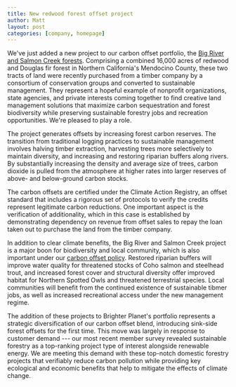 ```yaml
---
title: New redwood forest offset project
author: Matt
layout: post
categories: [company, homepage]
---
```


We've just added a new project to our carbon offset portfolio, the [Big River and Salmon Creek forests](http://brighterplanet.com/projects/20-big_salmon_forest/).  Comprising a combined 16,000 acres of redwood and Douglas fir forest in Northern California's Mendocino County, these two tracts of land were recently purchased from a timber company by a consortium of conservation groups and converted to sustainable management.  They represent a hopeful example of nonprofit organizations, state agencies, and private interests coming together to find creative land management solutions that maximize carbon sequestration and forest biodiversity while preserving sustainable forestry jobs and recreation opportunities.  We're pleased to play a role.

The project generates offsets by increasing forest carbon reserves.  The transition from traditional logging practices to sustainable management involves halving timber extraction, harvesting trees more selectively to maintain diversity, and increasing and restoring riparian buffers along rivers.  By substantially increasing the density and average size of trees, carbon dioxide is pulled from the atmosphere at higher rates into larger reserves of above- and below-ground carbon stocks.

The carbon offsets are certified under the Climate Action Registry, an offset standard that includes a rigorous set of protocols to verify the credits represent legitimate carbon reductions.  One important aspect is the verification of additionality, which in this case is established by demonstrating dependency on revenue from offset sales to repay the loan taken out to purchase the land from the timber company.

In addition to clear climate benefits, the Big River and Salmon Creek project is a major boon for biodiversity and local community, which is also important under our [carbon offset policy](http://brighterplanet.com/pdfs/terms/Brighter_Planet-Carbon_Offset_Policy.pdf).  Restored riparian buffers will improve water quality for threatened stocks of Coho salmon and steelhead trout, and increased forest cover and structural diversity offer improved habitat for Northern Spotted Owls and threatened terrestrial species.  Local communities will benefit from the continued existence of sustainable tibmer jobs, as well as increased recreational access under the new management regime.

The addition of these projects to Brighter Planet's portfolio represents a strategic diversification of our carbon offset blend, introducing sink-side forest offsets for the first time.  This move was largely in response to customer demand --- our most recent member survey revealed sustainable forestry as a top-ranking project type of interest alongside renewable energy.  We are meeting this demand with these top-notch domestic forestry projects that verifiably reduce carbon pollution while providing key ecological and economic benefits that help to mitigate the effects of climate change.
